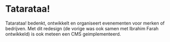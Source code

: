 <!--
  id: 2088
  slug: tatarataa
  type: fortpolio
  categories: 
  tags: CSS, JavaScript, Wordpress, interaction design, concept
  clients: Tatarataa!
  collaboration: 
  prizes: 
  thumbnail: tatarataaII3.jpg
  image: tatarataaII3.jpg
  images: tatarataaII1.jpg, tatarataaII2.jpg, tatarataaII3.jpg
  inCv: false
  inPortfolio: false
  dateFrom: 2012-06-01
  dateTo: 2012-02-01
-->

# Tatarataa!

<p>Tatarataa! bedenkt, ontwikkelt en organiseert evenementen voor merken of bedrijven. Met dit redesign (de vorige was ook samen met Ibrahim Farah ontwikkeld) is ook meteen een CMS geimplementeerd.</p>